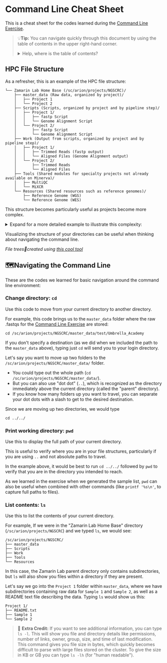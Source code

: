 # Command Line Cheat Sheet
This is a cheat sheet for the codes learned during the [Command Line Exercise](Command-Line_Exercise.md).

>💡**Tip:** You can navigate quickly through this document by using the table of contents in the upper right-hand corner.
><details>
>    <summary> Help, where is the table of contents? </summary>
>    
> ![ToC Image](https://docs.github.com/assets/cb-142339/mw-1440/images/help/repository/headings-toc.webp) 
> </details>

## HPC File Structure
As a refresher, this is an example of the HPC file structure: 
```
└── Zamarin Lab Home Base (/sc/arion/projects/NGSCRC)/
    ├── master_data (Raw data, organized by project)/
    │   ├── Project 1
    │   └── Project 2
    ├── Scripts (Scripts, organized by project and by pipeline step)/
    │   ├── Project 1/
    │   │   ├── fastp Script
    │   │   └── Genome Alignment Script
    │   └── Project 2/
    │       ├── fastp Script
    │       └── Genome Alignment Script
    ├── Work (Output from scripts, organized by project and by pipeline step)/
    │   ├── Project 1/
    │   │   ├── Trimmed Reads (fastp output)
    │   │   └── Aligned Files (Genome Alignment output)
    │   └── Project 2/
    │       ├── Trimmed Reads
    │       └── Aligned Files
    ├── Tools (Shared modules for specialty projects not already available on Minerva)/
    │   ├── MultiQC
    │   └── MiXCR
    └── Resources (Shared resources such as reference genomes)/
        ├── Reference Genome (WGS)
        └── Reference Genome (WES)
```
This structure becomes particularly useful as projects become more complex.

<details>
<summary>Expand for a more detailed example to illustrate this complexity:</summary>
  
### Complex file structures

In this example, we have `Project 1` with two samples (`Sample 1` and `Sample 2`), and `Project 2` with 1 sample (`Sample A`). 

```
.
└── Zamarin Lab Home Base (/sc/arion/projects/NGSCRC)/
    ├── master_data/
    │   ├── Project 1/
    │   │   ├── Sample 1/
    │   │   │   ├── Sample_1_raw_read_1.fasq
    │   │   │   └── Sample_1_raw_read_2.fasq
    │   │   └── Sample 2/
    │   │       ├── Sample_2_raw_read_1.fasq
    │   │       └── Sample_2_raw_read_2.fasq
    │   └── Project 2/
    │       └── Sample A/
    │           ├── Sample_A_raw_read_1.fasq
    │           └── Sample_A_raw_read_2.fasq
    ├── Scripts/
    │   ├── Project 1/
    │   │   ├── fastp Script/
    │   │   │   ├── project_1_sample_list.txt
    │   │   │   └── project_1_fastp.sh
    │   │   └── Genome Alignment Script/
    │   │       ├── project_1_trimmed_sample_list.txt
    │   │       └── project_1_align.sh
    │   └── Project 2/
    │       ├── fastp Script/
    │       │   ├── project_2_sample_list.txt
    │       │   └── project_2_fastp.sh
    │       └── Genome Alignment Script/
    │           ├── project_2_trimmed_sample_list.txt
    │           └── project_2_align.sh
    ├── Work/
    │   ├── Project 1/
    │   │   ├── Trimmed Reads/
    │   │   │   ├── Sample 1/
    │   │   │   │   ├── Sample_1_trimmed_1.fastq
    │   │   │   │   └── Sample_1_trimmed_2.fastq
    │   │   │   └── Sample 2/
    │   │   │       ├── Sample_2_trimmed_1.fastq
    │   │   │       └── Sample_2_trimmed_2.fastq
    │   │   └── Aligned Files/
    │   │       ├── Sample 1/
    │   │       │   └── Sample_1_aligned.bam
    │   │       └── Sample 2/
    │   │           └── Sample_2_aligned.bam
    │   └── Project 2/
    │       ├── Trimmed Reads/
    │       │   └── Sample A/
    │       │       ├── Sample_A_trimmed_1.fastq
    │       │       └── Sample_A_trimmed_2.fastq
    │       └── Aligned Files/
    │           └── Sample A/
    │               └── Sample_A_aligned.bam
    ├── Tools/
    │   ├── MultiQC
    │   └── MiXCR
    └── Resources/
        ├── Reference Genome (WGS)
        └── Reference Genome (WES)

```
</details>

Visualizing the structure of your directories can be useful when thinking about navigating the command line.

*File trees🌲created using [this cool tool](https://tree.nathanfriend.com/)*

## 🗺️Navigating the Command Line
These are the codes we learned for basic navigation around the command line environment:

### Change directory: `cd`
Use this code to move from your current directory to another directory.

For example, this code brings us to the `master_data` folder where the raw .fastqs for the [Command Line Exercise](Command-Line_Exercise.md) are stored:
```
cd /sc/arion/projects/NGSCRC/master_data/test/Umbrella_Academy
```
If you don't specify a destination (as we did when we included the path to the `master_data` above), typing just `cd` will send you to your login directory.

Let's say you want to move up two folders to the `/sc/arion/projects/NGSCRC/master_data/` folder. 
- You could type out the whole path (`cd /sc/arion/projects/NGSCRC/master_data/`).
- But you can also use "dot dot" (`..`), which is recognized as the directory immediately above the current directory (called the "parent" directory).
- If you know how many folders up you want to travel, you can separate your dot dots with a slash to get to the desired destination.

Since we are moving up two directories, we would type
```
cd ../../
```
### Print working directory: `pwd`
Use this to display the full path of your current directory.

This is useful to verify where you are in your file structures, particularly if you are using `..` and not absolute paths to travel.

In the example above, it would be best to run `cd ../../` followed by `pwd` to verify that you are in the directory you intended to reach. 

As we learned in the exercise when we generated the sample list, `pwd` can also be useful when combined with other commands (like `printf '%s\n'`, to capture full paths to files).

### List contents: `ls`
Use this to list the contents of your current directory. 

For example, If we were in the "Zamarin Lab Home Base" directory (`/sc/arion/projects/NGSCRC`) and we typed `ls`, we would see:
```
/sc/arion/projects/NGSCRC/
├── master_data
├── Scripts
├── Work
├── Tools
└── Resources
```
In this case, the Zamarin Lab parent directory only contains subdirectories, but `ls` will also show you files within a directory if they are present.

Let's say we go into the `Project 1` folder within `master_data`, where we have subdirectories containing raw data for `Sample 1` and `Sample 2`, as well as a README text file describing the data. Typing `ls` would show us this:
```
Project 1/
├── README.txt
├── Sample 1
└── Sample 2
```
> 🧠 **Extra Credit:** If you want to see additional information, you can type `ls -l`. This will show you file and directory details like permissions, number of links, owner, group, size, and time of last modification.  
> This command gives you file size in bytes, which quickly becomes difficult to parse with large files stored on the cluster. To give the size in KB or GB you can type `ls -lh` (for "human readable").



